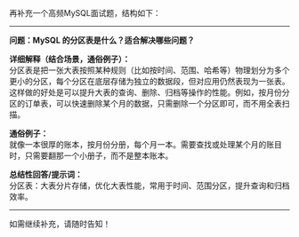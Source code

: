 再补充一个高频MySQL面试题，结构如下：

---

**问题：MySQL 的分区表是什么？适合解决哪些问题？**

**详细解释（结合场景，通俗例子）：**  
分区表是把一张大表按照某种规则（比如按时间、范围、哈希等）物理划分为多个更小的分区，每个分区在底层存储为独立的数据段，但对应用仍然表现为一张表。这样做的好处是可以提升大表的查询、删除、归档等操作的性能。例如，按月份分区的订单表，可以快速删除某个月的数据，只需删除一个分区即可，而不用全表扫描。

**通俗例子：**  
就像一本很厚的账本，按月份分册，每个月一本。需要查找或处理某个月的账目时，只需要翻那一个小册子，而不是整本账本。

**总结性回答/提示词：**  
分区表：大表分片存储，优化大表性能，常用于时间、范围分区，提升查询和归档效率。

---

如需继续补充，请随时告知！